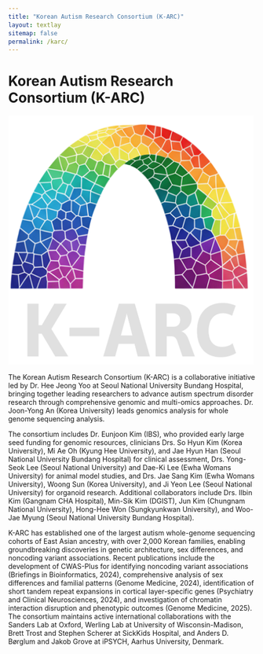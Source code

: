 ```yaml
---
title: "Korean Autism Research Consortium (K-ARC)"
layout: textlay
sitemap: false
permalink: /karc/
---
```



# Korean Autism Research Consortium (K-ARC)

<img src="../images/logopic/logo-K-ARC.png" alt="K-ARC Logo" width="500">

The Korean Autism Research Consortium (K-ARC) is a collaborative initiative led by Dr. Hee Jeong Yoo at Seoul National University Bundang Hospital, bringing together leading researchers to advance autism spectrum disorder research through comprehensive genomic and multi-omics approaches. Dr. Joon-Yong An (Korea University) leads genomics analysis for whole genome sequencing analysis.

The consortium includes Dr. Eunjoon Kim (IBS), who provided early large seed funding for genomic resources, clinicians Drs. So Hyun Kim (Korea University), Mi Ae Oh (Kyung Hee University), and Jae Hyun Han (Seoul National University Bundang Hospital) for clinical assessment, Drs. Yong-Seok Lee (Seoul National University) and Dae-Ki Lee (Ewha Womans University) for animal model studies, and Drs. Jae Sang Kim (Ewha Womans University), Woong Sun (Korea University), and Ji Yeon Lee (Seoul National University) for organoid research. Additional collaborators include Drs. Ilbin Kim (Gangnam CHA Hospital), Min-Sik Kim (DGIST), Jun Kim (Chungnam National University), Hong-Hee Won (Sungkyunkwan University), and Woo-Jae Myung (Seoul National University Bundang Hospital).

K-ARC has established one of the largest autism whole-genome sequencing cohorts of East Asian ancestry, with over 2,000 Korean families, enabling groundbreaking discoveries in genetic architecture, sex differences, and noncoding variant associations. Recent publications include the development of CWAS-Plus for identifying noncoding variant associations (Briefings in Bioinformatics, 2024), comprehensive analysis of sex differences and familial patterns (Genome Medicine, 2024), identification of short tandem repeat expansions in cortical layer-specific genes (Psychiatry and Clinical Neurosciences, 2024), and investigation of chromatin interaction disruption and phenotypic outcomes (Genome Medicine, 2025). The consortium maintains active international collaborations with the Sanders Lab at Oxford, Werling Lab at University of Wisconsin-Madison, Brett Trost and Stephen Scherer at SickKids Hospital, and Anders D. Børglum and Jakob Grove at iPSYCH, Aarhus University, Denmark.